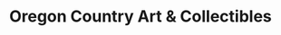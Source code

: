 ---
title: "Oregon Country Art & Collectibles"
url: /lincoln-city/oregon-country-art-und-collectibles/
shop: Sammler
---